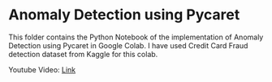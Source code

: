 # Anomaly Detection using Pycaret

This folder contains the Python Notebook of the implementation of Anomaly Detection using Pycaret in Google Colab.
I have used Credit Card Fraud detection dataset from Kaggle for this colab.

Youtube Video: [Link](https://youtu.be/oeQADshZu3k?feature=shared)

